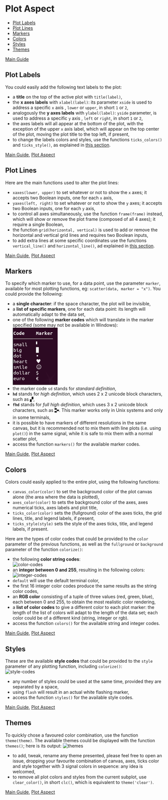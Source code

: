 # Plot Aspect
- [Plot Labels](https://github.com/piccolomo/plotext/blob/master/readme/aspect.md#plot-labels)
- [Plot Lines](https://github.com/piccolomo/plotext/blob/master/readme/aspect.md#plot-lines)
- [Markers](https://github.com/piccolomo/plotext/blob/master/readme/aspect.md#markers)
- [Colors](https://github.com/piccolomo/plotext/blob/master/readme/aspect.md#colors)
- [Styles](https://github.com/piccolomo/plotext/blob/master/readme/aspect.md#styles)
- [Themes](https://github.com/piccolomo/plotext/blob/master/readme/aspect.md#themes)

[Main Guide](https://github.com/piccolomo/plotext#guide)


## Plot Labels
You could easily add the following text labels to the plot:

- a **title** on the top of the active plot with `title(label)`,
- the **x axes labels** with `xlabel(label)`: its parameter `xside` is used to address a specific `x` axis , `lower` or `upper`, in short `1` or `2`,
- analogously the **y axes labels** with `ylabel(label)`: `yside` parameter, is used to address a specific `y` axis , `left` or `right`, in short `1` or `2`,
- the axes labels will all appear at the bottom of the plot, with the exception of the upper `x` axis label, which will appear on the top center of the plot, moving the plot title to the top left, if present,
- to change the labels colors and styles, use the functions `ticks_colors()` and `ticks_style()`, as explained in [this section](https://github.com/piccolomo/plotext/blob/master/readme/aspect.md#colors).

[Main Guide](https://github.com/piccolomo/plotext#guide), [Plot Aspect](https://github.com/piccolomo/plotext/blob/master/readme/aspect.md#plot-aspect)


## Plot Lines
Here are the main functions used to alter the plot lines:
- `xaxes(lower, upper)` to set whatever or not to show the `x` axes; it accepts two Boolean inputs, one for each `x` axis,
- `yaxes(left, right)` to set whatever or not to show the `y` axes; it accepts two Boolean inputs, one for each `y` axis,
- to control all axes simultaneously, use the function `frame(frame)` instead, which will show or remove the plot frame (composed of all 4 axes); it require a single Boolean,
- the function `grid(horizontal, vertical)` is used to add or remove the horizontal and vertical grid lines and requires two Boolean inputs,
- to add extra lines at some specific coordinates use the functions `vertical_line()` and `horizontal_line()`, ad explained in [this section](https://github.com/piccolomo/plotext/blob/master/readme/other.md#estra-line-plot).

[Main Guide](https://github.com/piccolomo/plotext#guide), [Plot Aspect](https://github.com/piccolomo/plotext/blob/master/readme/aspect.md#plot-aspect)


## Markers
To specify which marker to use, for a data point, use the parameter `marker`, available for most plotting functions, eg: `scatter(data, marker = "x")`. You could provide the following:

- a **single character**: if the space character, the plot will be invisible,
- a **list of specific markers**, one for each data point: its length will automatically adapt to the data set,
- one of the following **marker codes** which will translate in the marker specified (some may not be available in Windows): 
  ![markers](https://raw.githubusercontent.com/piccolomo/plotext/master/images/markers.png)
- the marker code `sd` stands for *standard definition*,
- **`hd`** stands for *high definition*, which uses 2 x 2 unicode block characters, such as ▞,
- **`fhd`** stands for *full high definition*, which uses 3 x 2 unicode block characters, such as 🬗.  This marker works only in Unix systems and only in some terminals,
- it is possible to have markers of different resolutions in the same canvas, but it is recommended not to mix them with line plots (i.e. using `plot()`) in the same signal, while it is safe to mix them with a normal scatter plot,
- access the function `markers()` for the available marker codes.

[Main Guide](https://github.com/piccolomo/plotext#guide), [Plot Aspect](https://github.com/piccolomo/plotext/blob/master/readme/aspect.md#plot-aspect)


## Colors
Colors could easily applied to the entire plot, using the following functions:

- `canvas_color(color)` to set the background color of the plot canvas alone (the area where the data is plotted),
- `axes_color(color)` to sets the background color of the axes, axes numerical ticks, axes labels and plot title,
- `ticks_color(color)` sets the (fullground) color of the axes ticks, the grid lines, title, and legend labels, if present,
- `ticks_style(style)` sets the style of the axes ticks, title, and legend labels, if present.

Here are the types of color codes that could be provided to the `color` parameter of the previous functions, as well as the `fullground` or `background` parameter of the function `colorize()`:
- the following **color string codes**:\
![color-codes](https://raw.githubusercontent.com/piccolomo/plotext/master/images/color-codes.png)
- an **integer between 0 and 255**, resulting in the following colors:
![integer-codes](https://raw.githubusercontent.com/piccolomo/plotext/master/images/integer-codes.png)
- `default` will use the default terminal color,
- the first 16 integer color codes produce the same results as the string color codes,
- an **RGB color** consisting of a tuple of three values (red, green, blue), each between 0 and 255, to obtain the most realistic color rendering,
- a **list of color codes** to give a different color to each plot marker: the length of the list of colors will adapt to the length of the data set; each color could be of a different kind (string, integer or rgb).
- access the function `colors()` for the available string and integer codes.

[Main Guide](https://github.com/piccolomo/plotext#guide), [Plot Aspect](https://github.com/piccolomo/plotext/blob/master/readme/aspect.md#plot-aspect)


## Styles
These are the available **style codes** that could be provided to the `style` parameter of any plotting function, including `colorize()`:\
![style-codes](https://raw.githubusercontent.com/piccolomo/plotext/master/images/styles.png)
- any number of styles could be used at the same time, provided they are separated by a space,
- using `flash` will result in an actual white flashing marker,
- access the function `styles()` for the available style codes.

[Main Guide](https://github.com/piccolomo/plotext#guide), [Plot Aspect](https://github.com/piccolomo/plotext/blob/master/readme/aspect.md#plot-aspect)


## Themes
To quickly chose a favoured color combination, use the function `theme(theme)`. The available themes could be displayed with the function `themes()`; here is its output: 
![themes](https://raw.githubusercontent.com/piccolomo/plotext/master/images/themes.png)
- to add, tweak, rename any theme presented, please feel free to open an issue, dropping your favourite combination of canvas, axes, ticks color and style together with 3 signal colors in sequence: any idea is welcomed,
- to remove all plot colors and styles from the current subplot, use `clear_color()`, in short `clc()`, which is equivalent to `theme('clear')`.

[Main Guide](https://github.com/piccolomo/plotext#guide), [Plot Aspect](https://github.com/piccolomo/plotext/blob/master/readme/aspect.md#plot-aspect)

